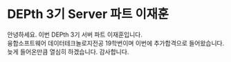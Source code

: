 # DEPth 3기 Server 파트 이재훈

안녕하세요. 이번 DEPth 3기 서버 파트 이재훈입니다.<br>
융합소프트웨어 데이터테크놀로지전공 19학번이며 이번에 추가합격으로 들어왔습니다.<br>
늦게 들어온만큼 열심히 하겠습니다. 감사합니다. 